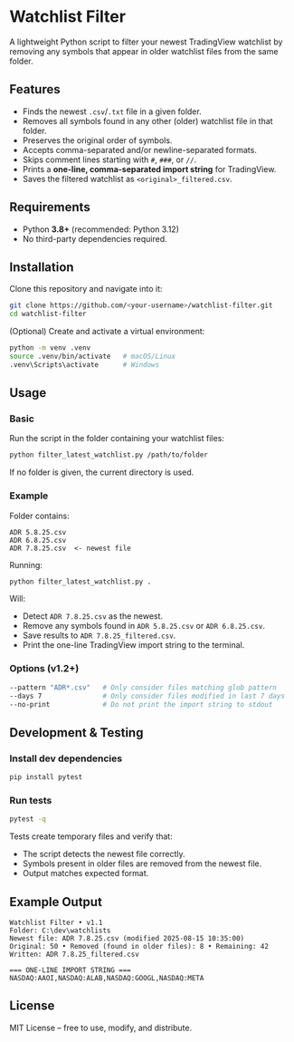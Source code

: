 # Watchlist Filter

A lightweight Python script to filter your newest TradingView watchlist by removing any symbols that appear in older watchlist files from the same folder.

## Features
- Finds the newest `.csv`/`.txt` file in a given folder.
- Removes all symbols found in any other (older) watchlist file in that folder.
- Preserves the original order of symbols.
- Accepts comma-separated and/or newline-separated formats.
- Skips comment lines starting with `#`, `###`, or `//`.
- Prints a **one-line, comma-separated import string** for TradingView.
- Saves the filtered watchlist as `<original>_filtered.csv`.

## Requirements
- Python **3.8+** (recommended: Python 3.12)
- No third-party dependencies required.

## Installation

Clone this repository and navigate into it:

```bash
git clone https://github.com/<your-username>/watchlist-filter.git
cd watchlist-filter
```

(Optional) Create and activate a virtual environment:

```bash
python -m venv .venv
source .venv/bin/activate   # macOS/Linux
.venv\Scripts\activate      # Windows
```

## Usage

### Basic
Run the script in the folder containing your watchlist files:

```bash
python filter_latest_watchlist.py /path/to/folder
```

If no folder is given, the current directory is used.

### Example
Folder contains:
```
ADR 5.8.25.csv
ADR 6.8.25.csv
ADR 7.8.25.csv  <- newest file
```

Running:
```bash
python filter_latest_watchlist.py .
```

Will:
- Detect `ADR 7.8.25.csv` as the newest.
- Remove any symbols found in `ADR 5.8.25.csv` or `ADR 6.8.25.csv`.
- Save results to `ADR 7.8.25_filtered.csv`.
- Print the one-line TradingView import string to the terminal.

### Options (v1.2+)
```bash
--pattern "ADR*.csv"   # Only consider files matching glob pattern
--days 7               # Only consider files modified in last 7 days
--no-print             # Do not print the import string to stdout
```

## Development & Testing

### Install dev dependencies
```bash
pip install pytest
```

### Run tests
```bash
pytest -q
```

Tests create temporary files and verify that:
- The script detects the newest file correctly.
- Symbols present in older files are removed from the newest file.
- Output matches expected format.

## Example Output
```plaintext
Watchlist Filter • v1.1
Folder: C:\dev\watchlists
Newest file: ADR 7.8.25.csv (modified 2025-08-15 10:35:00)
Original: 50 • Removed (found in older files): 8 • Remaining: 42
Written: ADR 7.8.25_filtered.csv

=== ONE-LINE IMPORT STRING ===
NASDAQ:AAOI,NASDAQ:ALAB,NASDAQ:GOOGL,NASDAQ:META
```

## License
MIT License – free to use, modify, and distribute.
